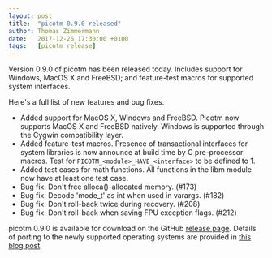 ```yaml
---
layout: post
title:  "picotm 0.9.0 released"
author: Thomas Zimmermann
date:   2017-12-26 17:30:00 +0100
tags:   [picotm release]
---
```


Version 0.9.0 of picotm has been released today. Includes support
for Windows, MacOS X and FreeBSD; and feature-test macros for supported
system interfaces.

<!-- excerpt -->

Here's a full list of new features and bug fixes.

 - Added support for MacOS X, Windows and FreeBSD. Picotm now supports
   MacOS X and FreeBSD natively. Windows is supported through the Cygwin
   compatibility layer.
 - Added feature-test macros. Presence of transactional interfaces for
   system libraries is now announce at build time by C pre-processor macros.
   Test for `PICOTM_<module>_HAVE_<interface>` to be defined to 1.
 - Added test cases for math functions. All functions in the libm module
   now have at least one test case.
 - Bug fix: Don't free alloca()-allocated memory. (#173)
 - Bug fix: Decode 'mode_t' as int when used in varargs. (#182)
 - Bug fix: Don't roll-back twice during recovery. (#208)
 - Bug fix: Don't roll-back when saving FPU exception flags. (#212)

picotm 0.9.0 is available for download on the GitHub
[release page][picotm_0_9_0]. Details of porting to the newly supported
operating systems are provided in [this blog post][transactionblog:20171215].

[picotm_0_9_0]:             https://github.com/picotm/picotm/releases/tag/v0.9.0
[transactionblog:20171215]: http://transactionblog.org/2017/12/15/porting-picotm-to-mac-os-windows-and-freebsd/
